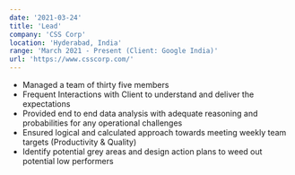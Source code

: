 ```yaml
---
date: '2021-03-24'
title: 'Lead'
company: 'CSS Corp'
location: 'Hyderabad, India'
range: 'March 2021 - Present (Client: Google India)'
url: 'https://www.csscorp.com/'
---
```


- Managed a team of thirty five members
- Frequent Interactions with Client to understand and deliver the expectations
- Provided end to end data analysis with adequate reasoning and probabilities for any operational challenges
- Ensured logical and calculated approach towards meeting weekly team targets (Productivity & Quality)
- Identify potential grey areas and design action plans to weed out potential low performers
